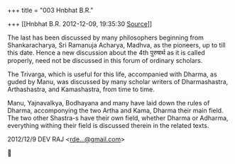 +++
title = "003 Hnbhat B.R."

+++
[[Hnbhat B.R.	2012-12-09, 19:35:30 [Source](https://groups.google.com/g/bvparishat/c/3YOF2zp3Gj8)]]



The last has been discussed by many philosophers beginning from Shankaracharya, Sri Ramanuja Acharya, Madhva, as the pioneers, up to till this date. Hence a new discussion about the 4th पुरुषार्थ as it is called properly, need not be discussed in this forum of ordinary scholars.

  

The Trivarga, which is useful for this life, accompanied with Dharma, as guded by Manu, was discussed by many scholar writers of Dharmashastra, Arthashastra, and Kamashastra, from time to time.

  

Manu, Yajnavalkya, Bodhayana and many have laid down the rules of Dharma, accomponying the two Artha and Kama, Dharma their main field. The two other Shastra-s have their own field, whether Dharma or Adharma, everything withing their field is discussed therein in the related texts.  

  

  
  

2012/12/9 DEV RAJ \<[rde...@gmail.com]()\>



